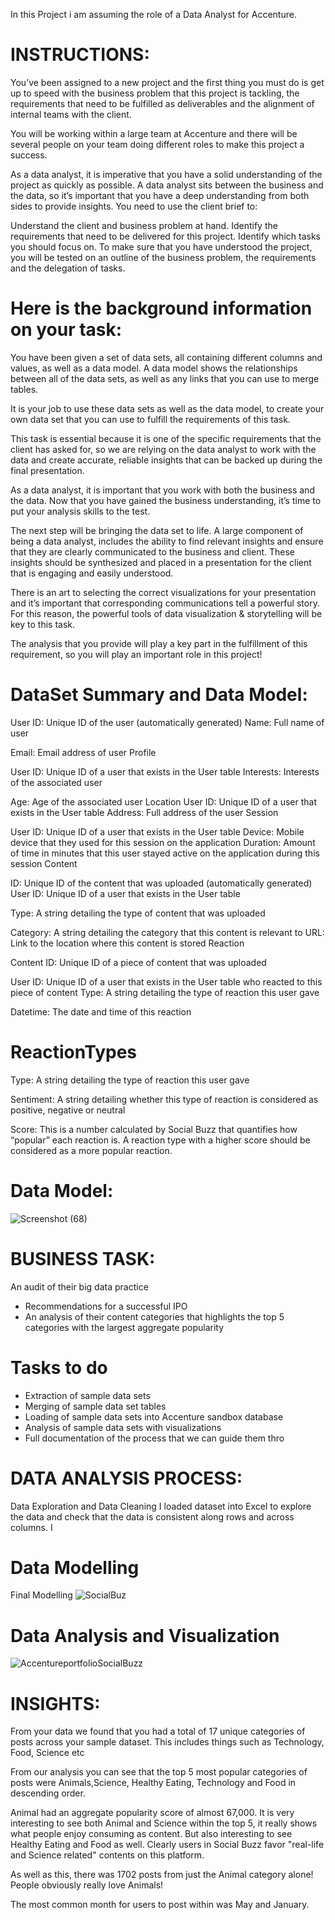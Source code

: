 
In this Project i am assuming the role of a Data Analyst for Accenture.

# INSTRUCTIONS:
You’ve been assigned to a new project and the first thing you must do is get up to speed with the business problem that this project is tackling, the requirements that need to be fulfilled as deliverables and the alignment of internal teams with the client.

You will be working within a large team at Accenture and there will be several people on your team doing different roles to make this project a success.

As a data analyst, it is imperative that you have a solid understanding of the project as quickly as possible. A data analyst sits between the business and the data, so it’s important that you have a deep understanding from both sides to provide insights. You need to use the client brief to:

Understand the client and business problem at hand.
Identify the requirements that need to be delivered for this project.
Identify which tasks you should focus on.
To make sure that you have understood the project, you will be tested on an outline of the business problem, the requirements and the delegation of tasks.


# Here is the background information on your task:
You have been given a set of data sets, all containing different columns and values, as well as a data model. A data model shows the relationships between all of the data sets, as well as any links that you can use to merge tables.

It is your job to use these data sets as well as the data model, to create your own data set that you can use to fulfill the requirements of this task. 

This task is essential because it is one of the specific requirements that the client has asked for, so we are relying on the data analyst to work with the data and create accurate, reliable insights that can be backed up during the final presentation.

As a data analyst, it is important that you work with both the business and the data. Now that you have gained the business understanding, it’s time to put your analysis skills to the test. 

The next step will be bringing the data set to life. A large component of being a data analyst, includes the ability to find relevant insights and ensure that they are clearly communicated to the business and client. These insights should be synthesized and placed in a presentation for the client that is engaging and easily understood. 

There is an art to selecting the correct visualizations for your presentation and it’s important that corresponding communications tell a powerful story. For this reason, the powerful tools of data visualization & storytelling will be key to this task. 

The analysis that you provide will play a key part in the fulfillment of this requirement, so you will play an important role in this project!


# DataSet Summary and Data Model:
User
 ID: Unique ID of the user (automatically generated) Name: Full name of user

 Email: Email address of user
Profile

 User ID: Unique ID of a user that exists in the User table Interests: Interests of the associated user

Age: Age of the associated user
Location
User ID: Unique ID of a user that exists in the User table Address: Full address of the user
Session

User ID: Unique ID of a user that exists in the User table
Device: Mobile device that they used for this session on the application
Duration: Amount of time in minutes that this user stayed active on the application during this session
Content

ID: Unique ID of the content that was uploaded (automatically generated) User ID: Unique ID of a user that exists in the User table

Type: A string detailing the type of content that was uploaded

Category: A string detailing the category that this content is relevant to URL: Link to the location where this content is stored
Reaction

Content ID: Unique ID of a piece of content that was uploaded

User ID: Unique ID of a user that exists in the User table who reacted to this piece of content Type: A string detailing the type of reaction this user gave

Datetime: The date and time of this reaction

 # ReactionTypes
Type: A string detailing the type of reaction this user gave

Sentiment: A string detailing whether this type of reaction is considered as positive, negative or neutral

Score: This is a number calculated by Social Buzz that quantifies how “popular” each reaction is. A reaction type with a higher score should be considered as a more popular reaction.

# Data Model:

![Screenshot (68)](https://user-images.githubusercontent.com/41531796/198848110-d85558d8-9f20-48f0-8e4d-240912efb1a2.png)



# BUSINESS TASK:
An audit of their big data practice
- Recommendations for a successful IPO
- An analysis of their content categories that highlights the top 5 categories with the
largest aggregate popularity


# Tasks to do
 - Extraction of sample data sets
- Merging of sample data set tables
- Loading of sample data sets into Accenture sandbox database
- Analysis of sample data sets with visualizations
- Full documentation of the process that we can guide them thro



# DATA ANALYSIS PROCESS:
Data Exploration and Data Cleaning
I loaded dataset into Excel to explore the data and check that the data is consistent along rows and across columns. I 

# Data Modelling
Final Modelling
![SocialBuz](https://user-images.githubusercontent.com/41531796/198848393-2aa5bacb-e305-4a16-a367-804e731206a1.jpg)

# Data Analysis and Visualization


![AccentureportfolioSocialBuzz](https://user-images.githubusercontent.com/41531796/198848407-e2477677-6f90-4950-9930-bb231ea7fbf6.png)


# INSIGHTS:
From your data we found that you had a total of 17 unique categories of posts across your sample dataset. This includes things such as Technology, Food, Science etc

From our analysis you can see that the top 5 most popular categories of posts were Animals,Science, Healthy Eating, Technology and Food in descending order.

Animal had an aggregate popularity score of almost 67,000. It is very interesting to see both Animal and Science within the top 5, it really shows what people enjoy consuming as content.  But also interesting to see Healthy Eating and Food as well. Clearly users in Social Buzz favor "real-life and Science related" contents on this platform. 

As well as this, there was 1702 posts from just the Animal category alone! People obviously really love Animals!

The most common month for users to post within was May and January.





